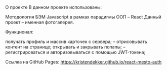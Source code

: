 О проекте
В данном проекте использованы:

Методология БЭМ
Javascript в рамках парадигмы ООП – React
Данный проект – именная фотогалерея.

Функционал:

получать профиль и массив карточек с сервера; – отрисовывать контент на странице;
открывать и закрывать попапы; – регистрироваться и авторизовываться с помощью JWT-токена;

Ссылка на GitHub Pages: https://kristendekker.github.io/react-mesto-auth